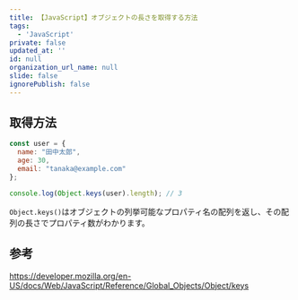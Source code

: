 ```yaml
---
title: 【JavaScript】オブジェクトの長さを取得する方法
tags:
  - 'JavaScript'
private: false
updated_at: ''
id: null
organization_url_name: null
slide: false
ignorePublish: false
---
```

## 取得方法

```javascript
const user = {
  name: "田中太郎",
  age: 30,
  email: "tanaka@example.com"
};

console.log(Object.keys(user).length); // 3
```

`Object.keys()`はオブジェクトの列挙可能なプロパティ名の配列を返し、その配列の長さでプロパティ数がわかります。

## 参考

https://developer.mozilla.org/en-US/docs/Web/JavaScript/Reference/Global_Objects/Object/keys

